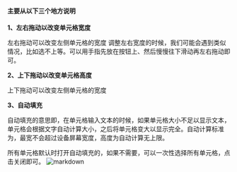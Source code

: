 #### 主要从以下三个地方说明

**1、左右拖动以改变单元格宽度**

左右拖动可以改变左侧单元格的宽度
调整左右宽度的时候，我们可能会遇到类似情况，比如选不上等。可以用手指先放在按钮上、然后慢慢往下滑动再左右拖动即可。

**2、上下拖动以改变单元格高度**

上下拖动可以改变左侧单元格的宽度

**3、自动填充**

自动填充的意思即，在单元格输入文本的时候，如果单元格大小不足以显示文本，单元格会根据文字自动计算大小，之后将单元格变大以显示完全。自动计算标准为，最宽不会超过设备屏幕宽度，高度为自动计算无上限。

所有单元格默认时打开自动填充的，如果不需要，可以一次性选择所有单元格，点击关闭即可。
![markdown](https://upload-images.jianshu.io/upload_images/19261132-fd23f3e6a59381b2.png?imageMogr2/auto-orient/strip%7CimageView2/2/w/1240)
